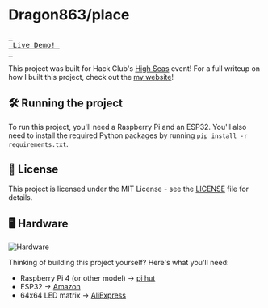 # Dragon863/place

[<kbd> <br> Live Demo! <br> </kbd>](https://place.danieldb.uk)

This project was built for Hack Club's [High Seas](https://highseas.hackclub.com/) event!
For a full writeup on how I built this project, check out the [my website](https://danieldb.uk/posts/place)!

## 🛠️ Running the project
To run this project, you'll need a Raspberry Pi and an ESP32. You'll also need to install the required Python packages by running `pip install -r requirements.txt`.

## 📝 License
This project is licensed under the MIT License - see the [LICENSE](LICENSE) file for details.

## 🖥️ Hardware
![Hardware](https://danieldb.uk/content-res/images/hardware.jpg)

Thinking of building this project yourself? Here's what you'll need:
- Raspberry Pi 4 (or other model) -> [pi hut](https://thepihut.com/products/raspberry-pi-4-model-b)
- ESP32 -> [Amazon](https://www.amazon.co.uk/s?k=esp32)
- 64x64 LED matrix -> [AliExpress](https://www.aliexpress.com/w/wholesale-64x64-rgb-led-matrix-p3.html)